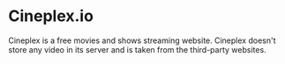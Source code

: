# Cineplex.io
Cineplex is a free movies and shows streaming website. Cineplex doesn't store any video in its server and is taken from the third-party websites.
